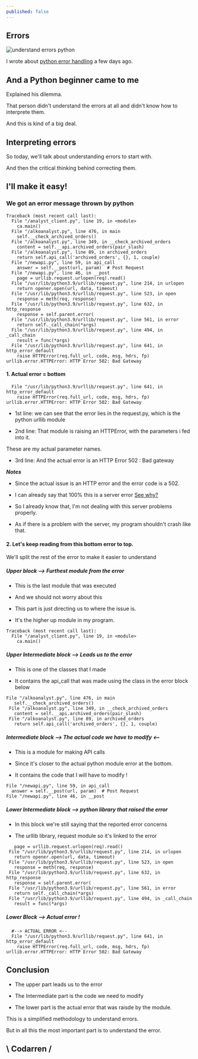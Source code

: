 ```yaml
---
published: false
---
```

## Errors
![understand errors python](https://raw.githubusercontent.com/codarrenvelvindron/codarrenvelvindron.github.io/master/images/python-logo.png)

I wrote about [python error handling](https://blog.codarren.com/Day73-Dealing_with_python_common_errors/) a few days ago.

## And a Python beginner came to me

Explained his dilemma.

That person didn't understand the errors at all and didn't know how to interprete them.

And this is kind of a big deal.

## Interpreting errors
So today, we'll talk about understanding errors to start with.

And then the critical thinking behind correcting them.

## I'll make it easy!
### We got an error message thrown by python

```
Traceback (most recent call last):
  File "/analyst_client.py", line 19, in <module>
    ca.main()
  File "/alkoanalyst.py", line 476, in main
    self.__check_archived_orders()
  File "/alkoanalyst.py", line 349, in __check_archived_orders
    content = self.__api.archived_orders(pair_slash)
  File "/alkoanalyst.py", line 89, in archived_orders
    return self.api_call('archived_orders', {}, 1, couple)
  File "/newapi.py", line 59, in api_call
    answer = self.__post(url, param)  # Post Request
  File "/newapi.py", line 46, in __post
    page = urllib.request.urlopen(req).read()
  File "/usr/lib/python3.9/urllib/request.py", line 214, in urlopen
    return opener.open(url, data, timeout)
  File "/usr/lib/python3.9/urllib/request.py", line 523, in open
    response = meth(req, response)
  File "/usr/lib/python3.9/urllib/request.py", line 632, in http_response
    response = self.parent.error(
  File "/usr/lib/python3.9/urllib/request.py", line 561, in error
    return self._call_chain(*args)
  File "/usr/lib/python3.9/urllib/request.py", line 494, in _call_chain
    result = func(*args)
  File "/usr/lib/python3.9/urllib/request.py", line 641, in http_error_default
    raise HTTPError(req.full_url, code, msg, hdrs, fp)
urllib.error.HTTPError: HTTP Error 502: Bad Gateway
```

#### 1. Actual error = bottom
```
  File "/usr/lib/python3.9/urllib/request.py", line 641, in http_error_default
    raise HTTPError(req.full_url, code, msg, hdrs, fp)
urllib.error.HTTPError: HTTP Error 502: Bad Gateway
```
- 1st line: we can see that the error lies in the request.py, which is the python urllib module

- 2nd line: That module is raising an HTTPError, with the parameters i fed into it.

These are my actual parameter names.

- 3rd line: And the actual error is an HTTP Error 502 : Bad gateway

***Notes***

- Since the actual issue is an HTTP error and the error code is a 502.

- I can already say that 100% this is a server error [See why?](https://blog.codarren.com/Day26-http_response_status_codes_explained/)

- So I already know that, I'm not dealing with this server problems properly.

- As if there is a problem with the server, my program shouldn't crash like that.


#### 2. Let's keep reading from this bottom error to top.
We'll split the rest of the error to make it easier to understand

##### Upper block --> Furthest module from the error
- This is the last module that was executed

- And we should not worry about this

- This part is just directing us to where the issue is.

- It's the higher up module in my program.

```
Traceback (most recent call last):
  File "/analyst_client.py", line 19, in <module>
    ca.main()
```

##### Upper Intermediate block --> Leads us to the error

 - This is one of the classes that I made
 
 - It contains the api_call that was made using the class in the error block below
 ```
 File "/alkoanalyst.py", line 476, in main
    self.__check_archived_orders()
  File "/alkoanalyst.py", line 349, in __check_archived_orders
    content = self.__api.archived_orders(pair_slash)
  File "/alkoanalyst.py", line 89, in archived_orders
    return self.api_call('archived_orders', {}, 1, couple)
  ```
  
  ##### Intermediate block --> The actual code we have to modify <--
  - This is a module for making API calls
  
  - Since it's closer to the actual python module error at the bottom.
  
  - It contains the code that I will have to modify !
  ```
  File "/newapi.py", line 59, in api_call
    answer = self.__post(url, param)  # Post Request
  File "/newapi.py", line 46, in __post
  ```
  
  ##### Lower Intermediate block --> python library that raised the error

 - In this block we're still saying that the reported error concerns
 
 - The urllib library, request module so it's linked to the error
 ```
    page = urllib.request.urlopen(req).read()
  File "/usr/lib/python3.9/urllib/request.py", line 214, in urlopen
    return opener.open(url, data, timeout)
  File "/usr/lib/python3.9/urllib/request.py", line 523, in open
    response = meth(req, response)
  File "/usr/lib/python3.9/urllib/request.py", line 632, in http_response
    response = self.parent.error(
  File "/usr/lib/python3.9/urllib/request.py", line 561, in error
    return self._call_chain(*args)
  File "/usr/lib/python3.9/urllib/request.py", line 494, in _call_chain
    result = func(*args)
  ```
  ##### Lower Block --> Actual error !
```
  #--> ACTUAL ERROR <--
  File "/usr/lib/python3.9/urllib/request.py", line 641, in http_error_default
    raise HTTPError(req.full_url, code, msg, hdrs, fp)
urllib.error.HTTPError: HTTP Error 502: Bad Gateway
```

## Conclusion
- The upper part leads us to the error

- The Intermediate part is the code we need to modify

- The lower part is the actual error that was raisde by the module.

This is a simplified methodology to understand errors.

But in all this the most important part is to understand the error.

## \ Codarren /